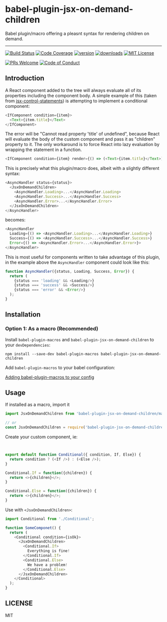 <div>
<h1>babel-plugin-jsx-on-demand-children</h1>

<p>Babel plugin/macro offering a pleasnt syntax for rendering children on demand.</p>
</div>

---

<!-- prettier-ignore-start -->
[![Build Status][build-badge]][build]
[![Code Coverage][coverage-badge]][coverage]
[![version][version-badge]][package]
[![downloads][downloads-badge]][npmtrends]
[![MIT License][license-badge]][license]

[![PRs Welcome][prs-badge]][prs]
[![Code of Conduct][coc-badge]][coc]
<!-- prettier-ignore-end -->

## Introduction

A React component added to the tree will always evaluate all of its properties including the component body. 
A simple example of this (taken from [jsx-control-statements]) is attempting to implement a conditional component:

```javascript
<IfComponent condition={item}>
  <Text>{item.title}</Text>
</IfComponent>
```

The error will be "Cannot read property 'title' of undefined", because React will evaluate the body of the custom
component and pass it as "children" property to it. The only workaround is to force React into lazy evaluation by
wrapping the statement in a function.

```javascript
<IfComponent condition={item} render={() => (<Text>{item.title}</Text>)}></IfComponent>
```

This is precisely what this plugin/macro does, albeit with a slightly different syntax:
```javascript
<AsyncHandler status={status}>
  <JsxOnDemandChildren>
    <AsyncHandler.Loading>...</AsyncHandler.Loading>
    <AsyncHandler.Success>...</AsyncHandler.Success>
    <AsyncHandler.Error>...</AsyncHandler.Error>
  </JsxOnDemandChildren>
</AsyncHandler>
```
becomes:
```javascript
<AsyncHandler 
  Loading={() => <AsyncHandler.Loading>...</AsyncHandler.Loading>} 
  Success={() => <AsyncHandler.Success>...</AsyncHandler.Success>}
  Error={() => <AsyncHandler.Error>...</AsyncHandler.Error>}>
</AsyncHandler>
```
This is most useful for components written to take advantage of this plugin, in the example above the `AsyncHandler` component could look like this:

```javascript
function AsyncHandler({status, Loading, Success, Error}) {
  return (
    {status === 'loading' && <Loading/>}
    {status === 'success' && <Success/>}
    {status === 'error' && <Error/>}
  );
}
```
## Installation

### Option 1: As a macro (Recommended)

Install `babel-plugin-macros` and `babel-plugin-jsx-on-demand-children` to your `devDependencies`:

```
npm install --save-dev babel-plugin-macros babel-plugin-jsx-on-demand-children
```

Add `babel-plugin-macros` to your babel configuration:

[Adding babel-plugin-macros to your config][babel-plugin-macros.config]

## Usage

If installed as a macro, import it
```javascript
import JsxOnDemandChildren from 'babel-plugin-jsx-on-demand-children/macro'

// or
const JsxOnDemandChildren = require('babel-plugin-jsx-on-demand-children/macro')
```

Create your custom component, ie:
```javascript


export default function Conditional({ condition, If, Else}) {
  return condition ? (<If />) : (<Else />);
}

Conditional.If = function({children}) {
  return <>{children}</>;
}

Conditional.Else = function({children}) {
  return <>{children}</>;
}
```

Use with `<JsxOnDemandChildren>`:
```javascript
import Conditional from './Conditional';

function SomeComponet() {
  return (
    <Conditional condition={isOk}>
      <JsxOnDemandChildren>
        <Conditional.If>
          Everything is fine!
        </Conditional.If>
        <Conditional.Else>
          We have a problem!
        </Conditional.Else>
      </JsxOnDemandChildren>
    </Conditional>
  );
}
```

## LICENSE

MIT

<!-- prettier-ignore-start -->
[npm]: https://www.npmjs.com
[node]: https://nodejs.org
[build-badge]: https://img.shields.io/travis/babel-utils/babel-plugin-jsx-on-demand-children.svg?style=flat-square
[build]: https://travis-ci.org/babel-utils/babel-plugin-jsx-on-demand-children
[coverage-badge]: https://img.shields.io/codecov/c/github/babel-utils/babel-plugin-jsx-on-demand-children.svg?style=flat-square
[coverage]: https://codecov.io/github/babel-utils/babel-plugin-jsx-on-demand-children
[version-badge]: https://img.shields.io/npm/v/babel-plugin-jsx-on-demand-children.svg?style=flat-square
[package]: https://www.npmjs.com/package/babel-plugin-jsx-on-demand-children
[downloads-badge]: https://img.shields.io/npm/dm/babel-plugin-jsx-on-demand-children.svg?style=flat-square
[npmtrends]: https://www.npmtrends.com/babel-plugin-jsx-on-demand-children
[license-badge]: https://img.shields.io/npm/l/babel-plugin-jsx-on-demand-children.svg?style=flat-square
[license]: https://github.com/babel-utils/babel-plugin-jsx-on-demand-children/blob/master/other/LICENSE
[prs-badge]: https://img.shields.io/badge/PRs-welcome-brightgreen.svg?style=flat-square
[prs]: http://makeapullrequest.com
[coc-badge]: https://img.shields.io/badge/code%20of-conduct-ff69b4.svg?style=flat-square
[coc]: https://github.com/babel-utils/babel-plugin-jsx-on-demand-children/blob/master/other/CODE_OF_CONDUCT.md
[emojis]: https://github.com/all-contributors/all-contributors#emoji-key
[all-contributors]: https://github.com/all-contributors/all-contributors

[jsx-control-statements]: https://github.com/AlexGilleran/jsx-control-statements
[babel-plugin-macros]: https://github.com/kentcdodds/babel-plugin-macros
[babel-plugin-macros.config]: https://github.com/kentcdodds/babel-plugin-macros/blob/main/other/docs/user.md#adding-the-plugin-to-your-config
[@ulyssesrr]: https://github.com/ulyssesrr
[@ulyssesrr.twitter]: https://twitter.com/ulysses2r
<!-- prettier-ignore-end -->
